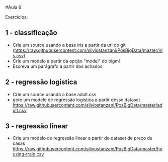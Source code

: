 #Aula 6

Exercícios:
## 1 - classificação
* Crie um source usando a base iris a partir da url do git (https://raw.githubusercontent.com/silviostanzani/PosBigData/master/iris.csv)
* Crie um modelo a partir da opção "model" do bigml
* Escreva um parágrafo a partir dos achados

## 2 - regressão logistica
* Crie um source usando a base adult.csv
* gere um modelo de regressão logística a partir desse dataset
https://raw.githubusercontent.com/silviostanzani/PosBigData/master/adult.csv

## 3 - regressão linear
* Crie um modelo de regressão linear a partir do dataset de preço de casas 
https://raw.githubusercontent.com/silviostanzani/PosBigData/master/housing-train.csv
